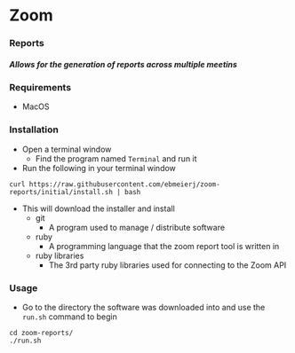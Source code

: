 # Zoom
### Reports
##### Allows for the generation of reports across multiple meetins

### Requirements
* MacOS

### Installation
* Open a terminal window 
  * Find the program named `Terminal` and run it
* Run the following in your terminal window
```
curl https://raw.githubusercontent.com/ebmeierj/zoom-reports/initial/install.sh | bash
```
* This will download the installer and install
  * git
    * A program used to manage / distribute software
  * ruby
    * A programming language that the zoom report tool is written in
  * ruby libraries
    * The 3rd party ruby libraries used for connecting to the Zoom API

### Usage
* Go to the directory the software was downloaded into and use the `run.sh` command to begin
```
cd zoom-reports/
./run.sh
```
